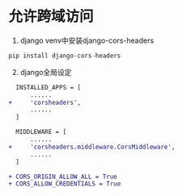 # 允许跨域访问

1. django venv中安装django-cors-headers
```python
pip install django-cors-headers

```

2. django全局设定
```diff
  INSTALLED_APPS = [
      ......
+     'corsheaders',
      ......
  ]

  MIDDLEWARE = [
      ......
+     'corsheaders.middleware.CorsMiddleware',
      ......
  ]

+ CORS_ORIGIN_ALLOW_ALL = True
+ CORS_ALLOW_CREDENTIALS = True
```
